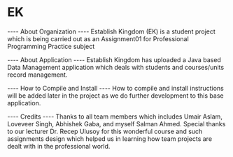 # EK
---- About Organization ----
Establish Kingdom (EK) is a student project which is being carried out as an Assignment01 for Professional Programming Practice subject

---- About Application ----
Establish Kingdom has uploaded a Java based Data Management application which deals with students and  courses/units record management.

---- How to Compile and Install ----
How to compile and install instructions will be added later in the project as we do further development to this base application. 

---- Credits ----
Thanks to all team members which includes Umair Aslam, Loveveer Singh, Abhishek Gaba, and myself Salman Ahmed. Special thanks to our lecturer Dr. Recep Ulusoy for this wonderful course and such assignments design which helped us in learning how team projects are dealt with in the professional world. 
